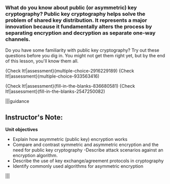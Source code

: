 ### What do you know about public (or asymmetric) key  cryptography? Public key cryptography helps solve the problem of shared key distribution. It represents a major innovation because it fundamentally alters the process by separating encryption and decryption as separate one-way channels.

Do you have some familiarity with public key cryptography? Try out these  questions before you dig in. You might not get them right yet, but by the end of this lesson, you'll know them all.

{Check It!|assessment}(multiple-choice-2916229189)
{Check It!|assessment}(multiple-choice-933563416)

{Check It!|assessment}(fill-in-the-blanks-836680581)
{Check It!|assessment}(fill-in-the-blanks-2547250082)

|||guidance
 ## Instructor's Note:
 **Unit objectives**
- Explain how asymmetric (public key) encryption works
- Compare and contrast symmetric and asymmetric encryption and the need for public key cryptography
 -Describe attack scenarios against an encryption algorithm.
- Describe the use of key exchange/agreement protocols in cryptography
- Identify commonly used algorithms for asymmetric encryption 

|||